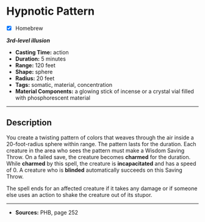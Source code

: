 # Hypnotic Pattern
- [x] Homebrew

***3rd-level illusion***
- **Casting Time:** action
- **Duration:** 5 minutes
- **Range:** 120 feet
- **Shape:** sphere
- **Radius:** 20 feet
- **Tags:** somatic, material, concentration
- **Material Components:** a glowing stick of incense or a crystal vial filled with phosphorescent material

---

## Description
You create a twisting pattern of colors that weaves through the air inside a 20-foot-radius sphere within range.
The pattern lasts for the duration.
Each creature in the area who sees the pattern must make a Wisdom Saving Throw.
On a failed save, the creature becomes **charmed** for the duration.
While **charmed** by this spell, the creature is **incapacitated** and has a speed of 0.
A creature who is **blinded** automatically succeeds on this Saving Throw.

The spell ends for an affected creature if it takes any damage or if someone else uses an action to shake the creature out of its stupor.

---

- **Sources:** PHB, page 252
